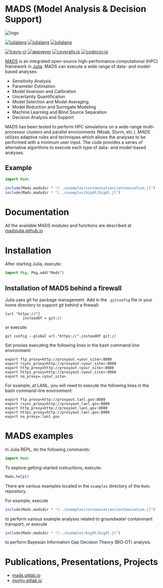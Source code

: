 MADS (Model Analysis & Decision Support)
=======================================

![logo](logo/mads_black_swan_logo_big_text_new_3inch.png)

[![julialang](http://pkg.julialang.org/badges/Mads_0.5.svg)](http://pkg.julialang.org/?pkg=Mads&ver=0.5)
[![julialang](http://pkg.julialang.org/badges/Mads_0.6.svg)](http://pkg.julialang.org/?pkg=Mads&ver=0.6)
[![julialang](http://pkg.julialang.org/badges/Mads_0.7.svg)](http://pkg.julialang.org/?pkg=Mads&ver=0.7)

[![travis-ci](https://travis-ci.org/madsjulia/Mads.jl.svg?branch=master)](https://travis-ci.org/madsjulia/Mads.jl)
[![appveyor](https://ci.appveyor.com/api/projects/status/github/madsjulia/Example.jl?branch=master&svg=true)](https://ci.appveyor.com/project/montyvesselinov/mads-jl/branch/master)
[![coveralls.io](https://coveralls.io/repos/madsjulia/Mads.jl/badge.svg?branch=master)](https://coveralls.io/r/madsjulia/Mads.jl?branch=master)
[![codecov.io](http://codecov.io/github/madsjulia/Mads.jl/coverage.svg?branch=master)](http://codecov.io/github/madsjulia/Mads.jl?branch=master)

[MADS](http://madsjulia.github.io/Mads.jl) is an integrated open-source high-performance computational (HPC) framework in [Julia](http://julialang.org).
MADS can execute a wide range of data- and model-based analyses:

* Sensitivity Analysis
* Parameter Estimation
* Model Inversion and Calibration
* Uncertainty Quantification
* Model Selection and Model Averaging
* Model Reduction and Surrogate Modeling
* Machine Learning and Blind Source Separation
* Decision Analysis and Support

MADS has been tested to perform HPC simulations on a wide-range multi-processor clusters and parallel environments (Moab, Slurm, etc.).
MADS utilizes adaptive rules and techniques which allows the analyses to be performed with a minimum user input.
The code provides a series of alternative algorithms to execute each type of data- and model-based analyses.

Example
------
```julia
import Mads

include(Mads.madsdir * "/../examples/contamination/contamination.jl")
include(Mads.madsdir * "/../examples/bigdt/bigdt.jl")
```

Documentation
=============

All the available MADS modules and functions are described at [madsjulia.github.io](http://madsjulia.github.io/Mads.jl)

Installation
============

After starting Julia, execute:

```julia
import Pkg; Pkg.add("Mads")
```

Installation of MADS behind a firewall
------------------------------

Julia uses git for package management.
Add in the `.gitconfig` file in your home directory to support git behind a firewall:

```
[url "https://"]
        insteadOf = git://
```

or execute:

```
git config --global url."https://".insteadOf git://
```

Set proxies executing the following lines in the bash command-line environment:

```
export ftp_proxy=http://proxyout.<your_site>:8080
export rsync_proxy=http://proxyout.<your_site>:8080
export http_proxy=http://proxyout.<your_site>:8080
export https_proxy=http://proxyout.<your_site>:8080
export no_proxy=.<your_site>
```

For example, at LANL, you will need to execute the following lines in the bash command-line environment:

```
export ftp_proxy=http://proxyout.lanl.gov:8080
export rsync_proxy=http://proxyout.lanl.gov:8080
export http_proxy=http://proxyout.lanl.gov:8080
export https_proxy=http://proxyout.lanl.gov:8080
export no_proxy=.lanl.gov
```

MADS examples
=============

In Julia REPL, do the following commands:

```julia
import Mads
```

To explore getting-started instructions, execute:

```julia
Mads.help()
```

There are various examples located in the `examples` directory of the `Mads` repository.

For example, execute

```julia
include(Mads.madsdir * "/../examples/contamination/contamination.jl")
```

to perform various example analyses related to groundwater contaminant transport, or execute

```julia
include(Mads.madsdir * "/../examples/bigdt/bigdt.jl")
```

to perform Bayesian Information Gap Decision Theory (BIG-DT) analysis.

Publications, Presentations, Projects
=====================================

* [mads.gitlab.io](mads.gitlab.io)
* [monty.gitlab.io](monty.gitlab.io)


